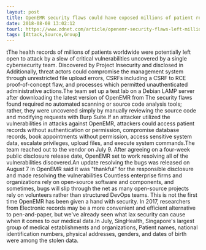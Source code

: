 ```yaml
---
layout: post
title: OpenEMR security flaws could have exposed millions of patient records
date: 2018-08-08 13:02:12
tourl: https://www.zdnet.com/article/openemr-security-flaws-left-millions-of-patient-records-open-to-attack/
tags: [Attack,Source,Group]
---
```

tThe health records of millions of patients worldwide were potentially left open to attack by a slew of critical vulnerabilities uncovered by a single cybersecurity team. Discovered by Project Insecurity and disclosed in Additionally, threat actors could compromise the management system through unrestricted file upload errors, CSRFs including a CSRF to RCE proof-of-concept flaw, and processes which permitted unauthenticated administrative actions.The team set up a test lab on a Debian LAMP server after downloading the latest version of OpenEMR from The security flaws found required no automated scanning or source code analysis tools; rather, they were uncovered simply by manually reviewing the source code and modifying requests with Burp Suite.If an attacker utilized the vulnerabilities in attacks against OpenEMR, attackers could access patient records without authentication or permission, compromise database records, book appointments without permission, access sensitive system data, escalate privileges, upload files, and execute system commands.The team reached out to the vendor on July 9. After agreeing on a four-week public disclosure release date, OpenEMR set to work resolving all of the vulnerabilities discovered.An update resolving the bugs was released on August 7 in OpenEMR said it was "thankful" for the responsible disclosure and made resolving the vulnerabilities Countless enterprise firms and organizations rely on open-source software and components, and sometimes, bugs will slip through the net as many open-source projects rely on volunteers rather than structured DevOps teams. This is not the first time OpenEMR has been given a hand with security. In 2017, researchers from Electronic records may be a more convenient and efficient alternative to pen-and-paper, but we've already seen what lax security can cause when it comes to our medical data.In July, SingHealth, Singapore's largest group of medical establishments and organizations, Patient names, national identification numbers, physical addresses, genders, and dates of birth were among the stolen data.